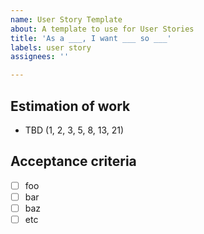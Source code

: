 ```yaml
---
name: User Story Template
about: A template to use for User Stories
title: 'As a ___, I want ___ so ___'
labels: user story
assignees: ''

---
```


## Estimation of work
- TBD (1, 2, 3, 5, 8, 13, 21)

## Acceptance criteria
- [ ] foo
- [ ] bar
- [ ] baz
- [ ] etc
